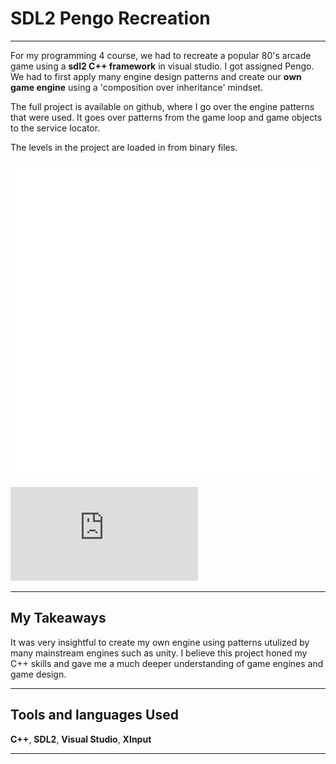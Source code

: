 # SDL2 Pengo Recreation

---

For my programming 4 course, we had to recreate a popular 80's arcade game using a **sdl2 C++ framework** in visual studio. I got assigned Pengo.
We had to first apply many engine design patterns and create our **own game engine** using a 'composition over inheritance' mindset.

The full project is available on github, where I go over the engine patterns that were used. It goes over patterns from the game loop and game objects to the service locator.

The levels in the project are loaded in from binary files.

[<img src="../assets/images/icons/github.png" alt="github" class="link-button">](https://github.com/LouieVanNuffel/Programming-4-Minigin.git)

<div class="video-wrapper">
  <iframe src="https://www.youtube.com/embed/NZoky6Q10fo" title="SDL Pengo Gameplay" frameborder="0" allow="accelerometer; autoplay; clipboard-write; encrypted-media; gyroscope; picture-in-picture" allowfullscreen></iframe>
</div>

---

## My Takeaways

It was very insightful to create my own engine using patterns utulized by many mainstream engines such as unity. I believe this project honed my C++ skills and gave me a much deeper understanding of game engines and game design.

---

## Tools and languages Used

**C++**, **SDL2**, **Visual Studio**, **XInput**

---